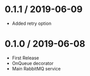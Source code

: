 0.1.1 / 2019-06-09
==================

* Added retry option

0.1.0 / 2019-06-08
==================

* First Release
* OnQueue decorator
* Main RabbitMQ service
